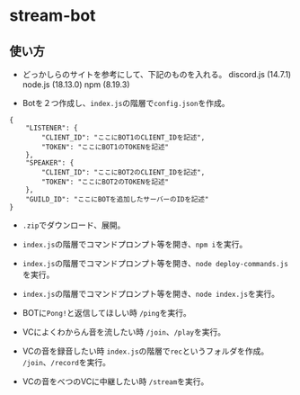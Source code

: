 # stream-bot
## 使い方
* どっかしらのサイトを参考にして、下記のものを入れる。
discord.js (14.7.1)
node.js (18.13.0)
npm (8.19.3)

* Botを２つ作成し、`index.js`の階層で`config.json`を作成。
```
{
    "LISTENER": {
        "CLIENT_ID": "ここにBOT1のCLIENT_IDを記述",
        "TOKEN": "ここにBOT1のTOKENを記述"
    },
    "SPEAKER": {
        "CLIENT_ID": "ここにBOT2のCLIENT_IDを記述",
        "TOKEN": "ここにBOT2のTOKENを記述"
    },
    "GUILD_ID": "ここにBOTを追加したサーバーのIDを記述"
}
```

* `.zip`でダウンロード、展開。

* `index.js`の階層でコマンドプロンプト等を開き、`npm i`を実行。

* `index.js`の階層でコマンドプロンプト等を開き、`node deploy-commands.js`を実行。

* `index.js`の階層でコマンドプロンプト等を開き、`node index.js`を実行。

* BOTに`Pong!`と返信してほしい時
`/ping`を実行。

* VCによくわからん音を流したい時
`/join`、`/play`を実行。

* VCの音を録音したい時
`index.js`の階層で`rec`というフォルダを作成。
`/join`、`/record`を実行。

* VCの音をべつのVCに中継したい時
`/stream`を実行。
